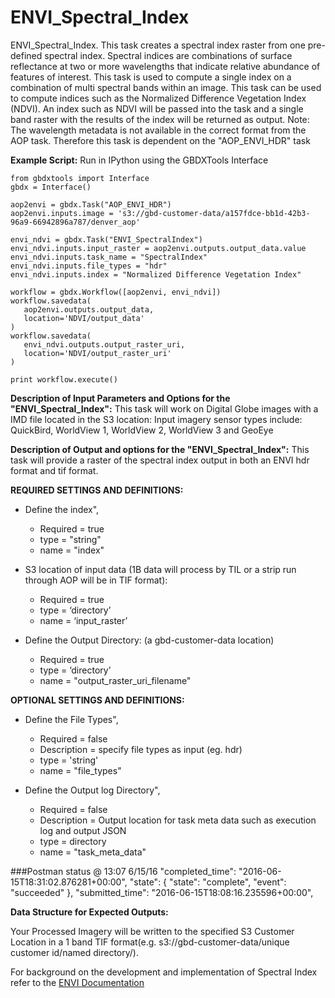 # ENVI_Spectral_Index

ENVI_Spectral_Index. This task creates a spectral index raster from one pre-defined spectral index. Spectral indices are combinations of surface reflectance at two or more wavelengths that indicate relative abundance of features of interest. This task is used to compute a single index on a combination of multi spectral bands within an image. This task can be used to compute indices such as the Normalized Difference Vegetation Index (NDVI). An index such as NDVI will be passed into the task and a single band raster with the results of the index will be returned as output.
Note:  The wavelength metadata is not available in the correct format from the AOP task. Therefore this task is dependent on the "AOP_ENVI_HDR" task  

**Example Script:** Run in IPython using the GBDXTools Interface
	
    from gbdxtools import Interface
    gbdx = Interface()
    
    aop2envi = gbdx.Task("AOP_ENVI_HDR")
    aop2envi.inputs.image = 's3://gbd-customer-data/a157fdce-bb1d-42b3-96a9-66942896a787/denver_aop'
    
	envi_ndvi = gbdx.Task("ENVI_SpectralIndex")
    envi_ndvi.inputs.input_raster = aop2envi.outputs.output_data.value
    envi_ndvi.inputs.task_name = "SpectralIndex"
    envi_ndvi.inputs.file_types = "hdr"
    envi_ndvi.inputs.index = "Normalized Difference Vegetation Index"

    workflow = gbdx.Workflow([aop2envi, envi_ndvi])
    workflow.savedata(
       aop2envi.outputs.output_data,
       location='NDVI/output_data'
    )
    workflow.savedata(
       envi_ndvi.outputs.output_raster_uri,
       location='NDVI/output_raster_uri'
    )

    print workflow.execute()
	
	

**Description of Input Parameters and Options for the "ENVI_Spectral_Index":**
This task will work on Digital Globe images with a IMD file located in the S3 location: 
Input imagery sensor types include: QuickBird, WorldView 1, WorldView 2, WorldView 3 and GeoEye

**Description of Output and options for the "ENVI_Spectral_Index":**
This task will provide a raster of the spectral index output in both an ENVI hdr format and tif format. 
	
**REQUIRED SETTINGS AND DEFINITIONS:**

* Define the index",
    * Required = true      
    * type = "string"
    * name =  "index"

* S3 location of input data (1B data will process by TIL or a strip run through AOP will be in TIF format):
    * Required = true
    * type = ‘directory’
    * name = ‘input_raster’

* Define the Output Directory: (a gbd-customer-data location)
    * Required = true
    * type = ‘directory’
    * name = "output_raster_uri_filename"


**OPTIONAL SETTINGS AND DEFINITIONS:**

* Define the File Types",
    * Required = false 
	* Description = specify file types as input (eg. hdr)
    * type = 'string'
    * name =  "file_types"

* Define the Output log Directory",
    * Required = false 
	* Description = Output location for task meta data such as execution log and output JSON
    * type = directory
    * name =  "task_meta_data"

###Postman status @ 13:07 6/15/16
  "completed_time": "2016-06-15T18:31:02.876281+00:00",
  "state": {
    "state": "complete",
    "event": "succeeded"
  },
  "submitted_time": "2016-06-15T18:08:16.235596+00:00",


**Data Structure for Expected Outputs:**

Your Processed Imagery will be written to the specified S3 Customer Location in a 1 band TIF format(e.g.  s3://gbd-customer-data/unique customer id/named directory/).  


For background on the development and implementation of Spectral Index refer to the [ENVI Documentation](https://www.harrisgeospatial.com/docs/spectralindices.html)

